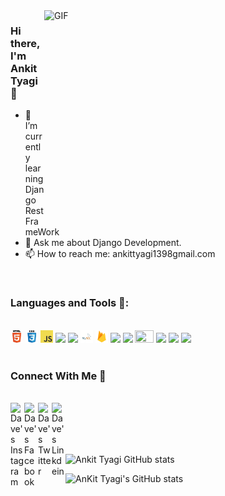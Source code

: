 

<img align="right" alt="GIF" src="https://ankittyagi-11cb4e.netlify.app/images/Hero-Images_Websites.png" width="450" height="330" />

### Hi there, I'm Ankit Tyagi 👋                                           


- 🌱 I’m currently learning Django Rest FrameWork                          
- 💬 Ask me about Django Development.
- 📫 How to reach me: ankittyagi1398gmail.com  

<br/>

 ### Languages and Tools 🔰:
 <br/>
<code><img height="20" src="https://raw.githubusercontent.com/github/explore/80688e429a7d4ef2fca1e82350fe8e3517d3494d/topics/html/html.png"></code>
<code><img height="20" src="https://raw.githubusercontent.com/github/explore/80688e429a7d4ef2fca1e82350fe8e3517d3494d/topics/css/css.png"></code>
<code><img height="20" src="https://raw.githubusercontent.com/github/explore/80688e429a7d4ef2fca1e82350fe8e3517d3494d/topics/javascript/javascript.png"></code>
<code><img height="20" src="https://ankit-tyagi-11cb4e.netlify.app/images/pythonlogo.png"></code>
<code><img height="20" src="https://upload.wikimedia.org/wikipedia/commons/thumb/a/ae/Github-desktop-logo-symbol.svg/1024px-Github-desktop-logo-symbol.svg.png"></code>
<code><img height="20" src="https://raw.githubusercontent.com/github/explore/80688e429a7d4ef2fca1e82350fe8e3517d3494d/topics/mysql/mysql.png"></code>
<code><img height="20" src="https://raw.githubusercontent.com/github/explore/80688e429a7d4ef2fca1e82350fe8e3517d3494d/topics/firebase/firebase.png"></code>
<code><img height="20" src="https://upload.wikimedia.org/wikipedia/commons/thumb/b/b2/Bootstrap_logo.svg/1024px-Bootstrap_logo.svg.png"></code>
<code><img height="20" src="https://cdn.iconscout.com/icon/free/png-512/c-programming-569564.png"></code>
<code><img height="20" width="30" src="https://ankit-tyagi-11cb4e.netlify.app/images/django-logo.png"></code>
<code><img height="20" src="https://e7.pngegg.com/pngimages/46/626/png-clipart-c-logo-the-c-programming-language-computer-icons-computer-programming-source-code-programming-miscellaneous-template.png"></code>
<code><img height="20" src="https://upload.wikimedia.org/wikipedia/en/d/d2/Sublime_Text_3_logo.png"></code>
<code><img height="20" src="https://upload.wikimedia.org/wikipedia/commons/thumb/9/9a/Visual_Studio_Code_1.35_icon.svg/1024px-Visual_Studio_Code_1.35_icon.svg.png"></code>

</br> 
<br/>
 
### Connect With Me 🤝
<br/>
<a href="https://www.instagram.com/_ankit_tyagi_12/" target="_blank">
  <img align="left" alt="Dave's Instagram" width="22px" src="https://upload.wikimedia.org/wikipedia/commons/thumb/a/a5/Instagram_icon.png/600px-Instagram_icon.png" />
</a>

<a href="https://www.facebook.com/profile.php?id=100004965226765" target="_blank">
  <img align="left" alt="Dave's Facebook" width="22px" src="https://facebookbrand.com/wp-content/uploads/2019/04/f_logo_RGB-Hex-Blue_512.png?w=512&h=512" />
</a>

<a href="https://twitter.com/Ankitty19769248" target="_blank">
  <img align="left" alt="Dave's Twitter" width="22px" src="https://cdn2.iconfinder.com/data/icons/metro-uinvert-dock/256/Twitter_NEW.png" />
</a>

<a  href="https://www.linkedin.com/in/ankit-tyagi-a846711a8/" target="_blank">
  <img align="left" alt="Dave's Linkdein" width="22px" src="https://cdn3.iconfinder.com/data/icons/inficons/512/linkedin.png" />
</a>

<br/>
<br/>
<br/>
<br/>

![Ankit Tyagi GitHub stats](https://github-readme-stats.vercel.app/api?username=ancorp134&theme=dark&show_icons=true)

![AnKit Tyagi's GitHub stats](https://github-readme-repo.vercel.app/api?username=ancorp134&theme=dark&show_icons=true)

